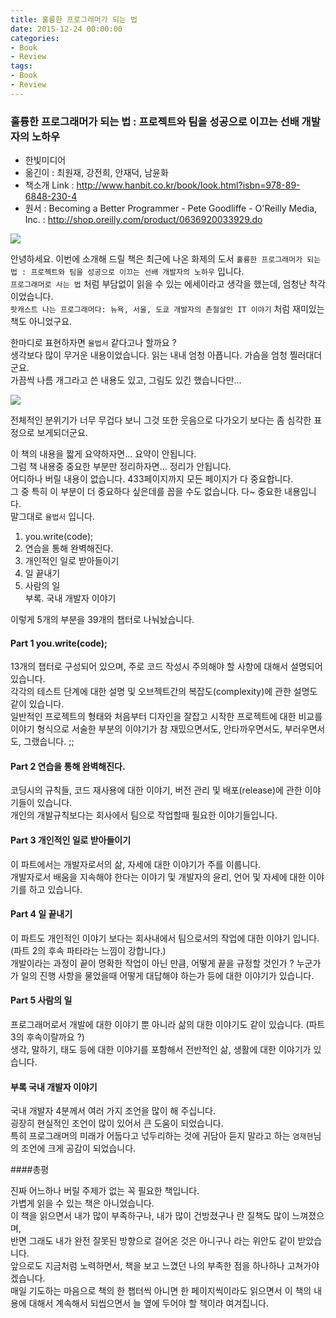```yaml
---
title: 훌륭한 프로그래머가 되는 법
date: 2015-12-24 00:00:00
categories:
- Book
- Review
tags:
- Book
- Review
---
```


### 훌륭한 프로그래머가 되는 법 : 프로젝트와 팀을 성공으로 이끄는 선배 개발자의 노하우
- 한빛미디어
- 옮긴이 : 최원재, 강전희, 안재덕, 남윤화
- 책소개 Link : <http://www.hanbit.co.kr/book/look.html?isbn=978-89-6848-230-4>
- 원서 : Becoming a Better Programmer - Pete Goodliffe - O'Reilly Media, Inc. : <http://shop.oreilly.com/product/0636920033929.do>

 ![](https://github.com/DevStarSJ/Study/blob/master/Blog/Review/Books/image/small.hanbit.BBP.01.jpg?raw=true)  

안녕하세요. 이번에 소개해 드릴 책은 최근에 나온 화제의 도서 `훌륭한 프로그래머가 되는 법 : 프로젝트와 팀을 성공으로 이끄는 선배 개발자의 노하우` 입니다.  
`프로그래머로 사는 법` 처럼 부담없이 읽을 수 있는 에세이라고 생각을 했는데, 엄청난 착각이었습니다.  
`팟캐스트 나는 프로그래머다: 뉴욕, 서울, 도쿄 개발자의 촌철살인 IT 이야기` 처럼 재미있는 책도 아니었구요.  

한마디로 표현하자면 `율법서` 같다고나 할까요 ?  
생각보다 많이 무거운 내용이었습니다. 읽는 내내 엄청 아픕니다. 가슴을 엄청 찔러대더군요.  
가끔씩 나름 개그라고 쓴 내용도 있고, 그림도 있긴 했습니다만...

 ![](https://github.com/DevStarSJ/Study/blob/master/Blog/Review/Books/image/small.hanbit.BBP.02.jpg?raw=true)  
 
전체적인 분위기가 너무 무겁다 보니 그것 또한 웃음으로 다가오기 보다는 좀 심각한 표정으로 보게되더군요.  

이 책의 내용을 짧게 요약하자면... 요약이 안됩니다.  
그럼 책 내용중 중요한 부분만 정리하자면... 정리가 안됩니다.  
어디하나 버릴 내용이 없습니다. 433페이지까지 모든 페이지가 다 중요합니다.  
그 중 특히 이 부분이 더 중요하다 싶은데를 꼽을 수도 없습니다. 다~ 중요한 내용입니다.  
말그대로 `율법서` 입니다.  


1. you.write(code);
2. 연습을 통해 완벽해진다.
3. 개인적인 일로 받아들이기
4. 일 끝내기
5. 사람의 일  
부록. 국내 개발자 이야기

이렇게 5개의 부분을 39개의 챕터로 나눠놨습니다.  


#### Part 1 you.write(code);

13개의 챕터로 구성되어 있으며, 주로 코드 작성시 주의해야 할 사항에 대해서 설명되어 있습니다.  
각각의 테스트 단계에 대한 설명 및 오브젝트간의 복잡도(complexity)에 관한 설명도 같이 있습니다.  
일반적인 프로젝트의 형태와 처음부터 디자인을 잘잡고 시작한 프로젝트에 대한 비교를 이야기 형식으로 서술한 부분의 이야기가 참 재밌으면서도, 안타까우면서도, 부러우면서도, 그랬습니다. ;;

#### Part 2 연습을 통해 완벽해진다.

코딩시의 규칙들, 코드 재사용에 대한 이야기, 버전 관리 및 배포(release)에 관한 이야기들이 있습니다.  
개인의 개발규칙보다는 회사에서 팀으로 작업할때 필요한 이야기들입니다.  

#### Part 3 개인적인 일로 받아들이기

이 파트에서는 개발자로서의 삶, 자세에 대한 이야기가 주를 이룹니다.  
개발자로서 배움을 지속해야 한다는 이야기 및 개발자의 윤리, 언어 및 자세에 대한 이야기를 하고 있습니다.

#### Part 4 일 끝내기

이 파트도 개인적인 이야기 보다는 회사내에서 팀으로서의 작업에 대한 이야기 입니다. (파트 2의 후속 파타라는 느낌이 강합니다.)  
개발이라는 과정이 끝이 명확한 작업이 아닌 만큼, 어떻게 끝을 규정할 것인가 ? 누군가가 일의 진행 사항을 물었을때 어떻게 대답해야 하는가 등에 대한 이야기가 있습니다.

#### Part 5 사람의 일

프로그래머로서 개발에 대한 이야기 뿐 아니라 삶의 대한 이야기도 같이 있습니다. (파트 3의 후속이랄까요 ?)  
생각, 말하기, 태도 등에 대한 이야기를 포함해서 전반적인 삶, 생활에 대한 이야기가 있습니다.

#### 부록 국내 개발자 이야기

국내 개발자 4분께서 여러 가지 조언을 많이 해 주십니다.  
굉장히 현실적인 조언이 많이 있어서 큰 도움이 되었습니다.  
특히 프로그래머의 미래가 어둡다고 넋두리하는 것에 귀담아 듣지 말라고 하는 `염재현`님의 조언에 크게 공감이 되었습니다.  

####총평

진짜 어느하나 버릴 주제가 없는 꼭 필요한 책입니다.  
가볍게 읽을 수 있는 책은 아니었습니다.  
이 책을 읽으면서 내가 많이 부족하구나, 내가 많이 건방졌구나 란 질책도 많이 느껴졌으며,  
반면 그래도 내가 완전 잘못된 방향으로 걸어온 것은 아니구나 라는 위안도 같이 받았습니다.  
앞으로도 지금처럼 노력하면서, 책을 보고 느꼈던 나의 부족한 점을 하나하나 고쳐가야 겠습니다.  
매일 기도하는 마음으로 책의 한 챕터씩 아니면 한 페이지씩이라도 읽으면서 이 책의 내용에 대해서 계속해서 되씹으면서 늘 옆에 두어야 할 책이라 여겨집니다.

